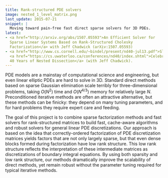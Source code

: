 ```yaml
---
title: Rank-structured PDE solvers
image: nested_1_level_matrix.png
last_update: 2015-07-21
snippet: |
  Moving toward pain-free fast direct sparse solvers for 3D PDEs.
latest:
- <a href="http://arxiv.org/abs/1507.05593">An Efficient Solver for
  Sparse Linear Systems Based on Rank-Structured Cholesky
  Factorization</a> with Jeff Chadwick (arXiv:1507.05593)
- <a href="http://www.cs.cornell.edu/~bindel/present/nd40-jul13.pdf">Slides</a> from a workshop at Waterloo
  <a href="https://cs.uwaterloo.ca/conferences/nd40/index.shtml">Celebrating
  40 Years of Nested Dissection</a> (with Jeff Chadwick).
---
```


PDE models are a mainstay of computational science and engineering,
but even linear elliptic PDEs are hard to solve in 3D.  Standard
direct methods based on sparse Gaussian elimination scale terribly for
three-dimensional problems, taking $O(N^2)$ time and $O(N^{4/3})$
memory for relatively large $N$.  Preconditioned iterative methods are
often an attractive alternative, but these methods can be finicky:
they depend on many tuning parameters, and for hard problems they
require expert care and feeding.

The goal of this project is to combine sparse factorization methods
and fast solvers for rank-structured matrices to build fast,
cache-aware algorithms and robust solvers for general linear PDE
discretizations.  Our approach is based on the idea that
correctly-ordered factorization of PDE discretization matrices yields
factors that are not only largely sparse, but that even dense blocks
formed during factorization have low rank structure.  This low rank
structure reflects the interpretation of these intermediate matrices
as discretizations of boundary integral equations.  By using both
sparsity and low rank structure, our methods dramatically improve the
scalability of direct methods, yet remain robust without the parameter
tuning required for typical iterative methods.
